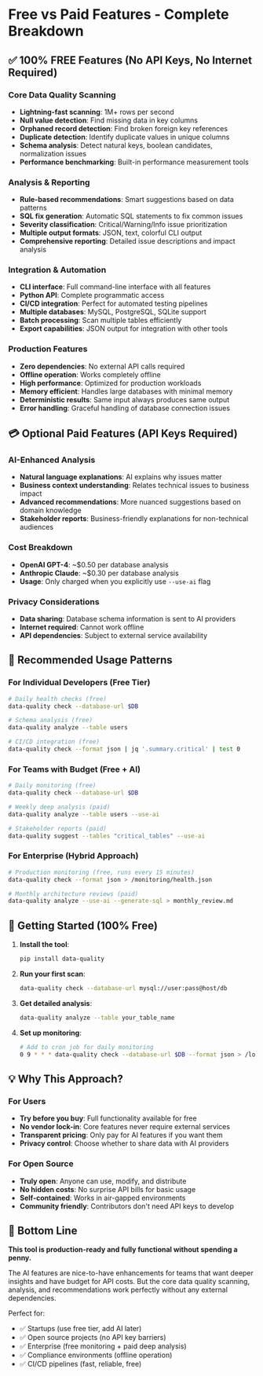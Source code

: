 <!-- SPDX-License-Identifier: MIT
Copyright (c) 2024 MusicScope -->

# Free vs Paid Features - Complete Breakdown

## ✅ 100% FREE Features (No API Keys, No Internet Required)

### Core Data Quality Scanning
- **Lightning-fast scanning**: 1M+ rows per second
- **Null value detection**: Find missing data in key columns
- **Orphaned record detection**: Find broken foreign key references
- **Duplicate detection**: Identify duplicate values in unique columns
- **Schema analysis**: Detect natural keys, boolean candidates, normalization issues
- **Performance benchmarking**: Built-in performance measurement tools

### Analysis & Reporting
- **Rule-based recommendations**: Smart suggestions based on data patterns
- **SQL fix generation**: Automatic SQL statements to fix common issues
- **Severity classification**: Critical/Warning/Info issue prioritization
- **Multiple output formats**: JSON, text, colorful CLI output
- **Comprehensive reporting**: Detailed issue descriptions and impact analysis

### Integration & Automation
- **CLI interface**: Full command-line interface with all features
- **Python API**: Complete programmatic access
- **CI/CD integration**: Perfect for automated testing pipelines
- **Multiple databases**: MySQL, PostgreSQL, SQLite support
- **Batch processing**: Scan multiple tables efficiently
- **Export capabilities**: JSON output for integration with other tools

### Production Features
- **Zero dependencies**: No external API calls required
- **Offline operation**: Works completely offline
- **High performance**: Optimized for production workloads
- **Memory efficient**: Handles large databases with minimal memory
- **Deterministic results**: Same input always produces same output
- **Error handling**: Graceful handling of database connection issues

## 💳 Optional Paid Features (API Keys Required)

### AI-Enhanced Analysis
- **Natural language explanations**: AI explains why issues matter
- **Business context understanding**: Relates technical issues to business impact
- **Advanced recommendations**: More nuanced suggestions based on domain knowledge
- **Stakeholder reports**: Business-friendly explanations for non-technical audiences

### Cost Breakdown
- **OpenAI GPT-4**: ~$0.50 per database analysis
- **Anthropic Claude**: ~$0.30 per database analysis
- **Usage**: Only charged when you explicitly use `--use-ai` flag

### Privacy Considerations
- **Data sharing**: Database schema information is sent to AI providers
- **Internet required**: Cannot work offline
- **API dependencies**: Subject to external service availability

## 🎯 Recommended Usage Patterns

### For Individual Developers (Free Tier)
```bash
# Daily health checks (free)
data-quality check --database-url $DB

# Schema analysis (free)
data-quality analyze --table users

# CI/CD integration (free)
data-quality check --format json | jq '.summary.critical' | test 0
```

### For Teams with Budget (Free + AI)
```bash
# Daily monitoring (free)
data-quality check --database-url $DB

# Weekly deep analysis (paid)
data-quality analyze --table users --use-ai

# Stakeholder reports (paid)
data-quality suggest --tables "critical_tables" --use-ai
```

### For Enterprise (Hybrid Approach)
```bash
# Production monitoring (free, runs every 15 minutes)
data-quality check --format json > /monitoring/health.json

# Monthly architecture reviews (paid)
data-quality analyze --use-ai --generate-sql > monthly_review.md
```

## 🚀 Getting Started (100% Free)

1. **Install the tool**:
   ```bash
   pip install data-quality
   ```

2. **Run your first scan**:
   ```bash
   data-quality check --database-url mysql://user:pass@host/db
   ```

3. **Get detailed analysis**:
   ```bash
   data-quality analyze --table your_table_name
   ```

4. **Set up monitoring**:
   ```bash
   # Add to cron job for daily monitoring
   0 9 * * * data-quality check --database-url $DB --format json > /logs/health.json
   ```

## 💡 Why This Approach?

### For Users
- **Try before you buy**: Full functionality available for free
- **No vendor lock-in**: Core features never require external services
- **Transparent pricing**: Only pay for AI features if you want them
- **Privacy control**: Choose whether to share data with AI providers

### For Open Source
- **Truly open**: Anyone can use, modify, and distribute
- **No hidden costs**: No surprise API bills for basic usage
- **Self-contained**: Works in air-gapped environments
- **Community friendly**: Contributors don't need API keys to develop

## 🎉 Bottom Line

**This tool is production-ready and fully functional without spending a penny.** 

The AI features are nice-to-have enhancements for teams that want deeper insights and have budget for API costs. But the core data quality scanning, analysis, and recommendations work perfectly without any external dependencies.

Perfect for:
- ✅ Startups (use free tier, add AI later)
- ✅ Open source projects (no API key barriers)
- ✅ Enterprise (free monitoring + paid deep analysis)
- ✅ Compliance environments (offline operation)
- ✅ CI/CD pipelines (fast, reliable, free)